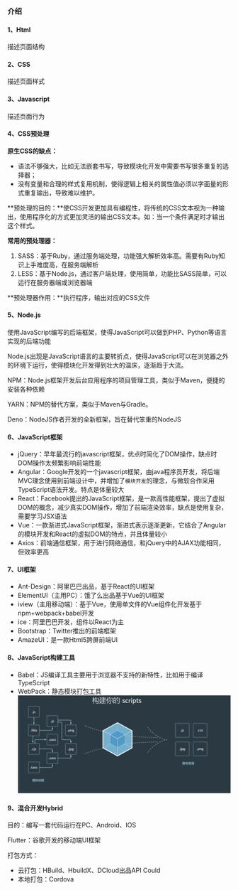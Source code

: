 ### 介绍

#### 1、Html

描述页面结构

#### 2、CSS

描述页面样式

#### 3、Javascript

描述页面行为

#### 4、CSS预处理

**原生CSS的缺点：**

- 语法不够强大，比如无法嵌套书写，导致模块化开发中需要书写很多重复的选择器；
- 没有变量和合理的样式复用机制，使得逻辑上相关的属性值必须以字面量的形式重复输出，导致难以维护。

**预处理的目的：**使CSS开发更加具有编程性，将传统的CSS文本视为一种输出，使用程序化的方式更加灵活的输出CSS文本。如：当一个条件满足时才输出这个样式。

**常用的预处理器：**

1. SASS：基于Ruby，通过服务端处理，功能强大解析效率高。需要有Ruby知识上手难度高，在服务端解析
2. LESS：基于Node.js，通过客户端处理，使用简单，功能比SASS简单，可以运行在服务器端或浏览器端

**预处理器作用：**执行程序，输出对应的CSS文件

#### 5、Node.js

使用JavaScript编写的后端框架，使得JavaScript可以做到PHP、Python等语言实现的后端功能

Node.js出现是JavaScript语言的主要转折点，使得JavaScript可以在浏览器之外的环境下运行，使得模块化开发得到壮大的温床，逐渐趋于大流。

NPM：Node.js框架开发后台应用程序的项目管理工具，类似于Maven，便捷的安装各种依赖

YARN：NPM的替代方案，类似于Maven与Gradle。

Deno：NodeJS作者开发的全新框架，旨在替代笨重的NodeJS

#### 6、JavaScript框架

- jQuery：早年最流行的javascript框架，优点时简化了DOM操作，缺点时DOM操作太频繁影响前端性能
- Angular：Google开发的一个javascript框架，由java程序员开发，将后端MVC理念使用到前端设计中，并增加了`模块开发`的理念，与微软合作采用TypeScript语法开发。特点是体量较大
- React：Facebook提出的JavaScript框架，是一款高性能框架，提出了虚拟DOM的概念，减少真实DOM操作，增加了前端渲染效率，缺点是使用复杂，需要学习JSX语法
- Vue：一款渐进式JavaScript框架，渐进式表示逐渐更新，它结合了Angular的模块开发和React的虚拟DOM的特点，并且体量较小
- Axios：前端通信框架，用于进行网络通信，和jQuery中的AJAX功能相同，但效率更高

#### 7、UI框架

- Ant-Design：阿里巴巴出品，基于React的UI框架
- ElementUI（主用PC）：饿了么出品基于Vue的UI框架
- iview（主用移动端）：基于Vue，使用单文件的Vue组件化开发基于npm+webpack+babel开发
- ice：阿里巴巴开发，组件以React为主
- Bootstrap：Twitter推出的前端框架
- AmazeUI：是一款Html5跨屏前端UI

#### 8、JavaScript构建工具

- Babel：JS编译工具主要用于浏览器不支持的新特性，比如用于编译TypeScript
- WebPack：静态模块打包工具
  ![image-20210919204640029](image/image-20210919204640029.png)

#### 9、混合开发Hybrid

目的：编写一套代码运行在PC、Android、IOS

Flutter：谷歌开发的移动端UI框架

打包方式：

- 云打包：HBuild、HbuildX、DCloud出品API Could
- 本地打包：Cordova



